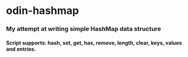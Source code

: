 # odin-hashmap

<h3>My attempt at writing simple HashMap data structure</h3>
<h4>Script supports: hash, set, get, has, remove, length, clear, keys, values and entries.</h4>
